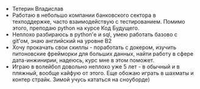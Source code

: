 - Тетерин Владислав
- Работаю в небольшо компании банковского сектора в техподдержке, часто взаимодействую с тестированием. Помимо этого, преподаю python на курсе Код Будущего.
- Неплохо разбираюсь в python'е и sql, умею работать базово с git'ом, знаю английский на уровне B2
- Хочу прокачать свои скиллы - поработать с докером, изучить питоновские фрейморки для больших данных, найти работу в сфере дата-инжинирии, надеюсь, курс мне в этом поможет.
- Играю в волейбол довольно неплохо уже 5 лет - в обычный и в пляжный, вообще кайфую от этого. Еще обожаю играть в шахматы и контер страйк. Зимой учусь кататься на сноуборде)